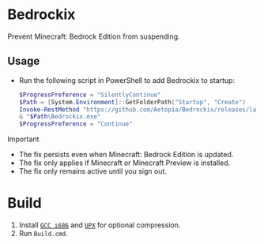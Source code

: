 # Bedrockix
Prevent Minecraft: Bedrock Edition from suspending.

## Usage
- Run the following script in PowerShell to add Bedrockix to startup:

    ```powershell
    $ProgressPreference = "SilentlyContinue"
    $Path = [System.Environment]::GetFolderPath("Startup", "Create")
    Invoke-RestMethod "https://github.com/Aetopia/Bedrockix/releases/latest/download/Bedrockix.exe" -OutFile "$Path\Bedrockix.exe"
    & "$Path\Bedrockix.exe"
    $ProgressPreference = "Continue"
    ```
> [!IMPORTANT]
> - The fix persists even when Minecraft: Bedrock Edition is updated.
> - The fix only applies if Minecraft or Minecraft Preview is installed.
> - The fix only remains active until you sign out.

# Build
1. Install [`GCC i686`](https://winlibs.com/) and [`UPX`](https://upx.github.io/) for optional compression.
2. Run `Build.cmd`.